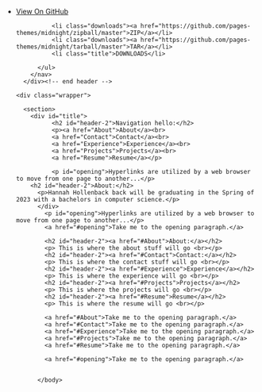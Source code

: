 <body>
      <div id="header">
        <nav>
          <ul>
            <li class="fork"><a href="https://github.com/pages-themes/midnight">View On GitHub</a></li>
            
              <li class="downloads"><a href="https://github.com/pages-themes/midnight/zipball/master">ZIP</a></li>
              <li class="downloads"><a href="https://github.com/pages-themes/midnight/tarball/master">TAR</a></li>
              <li class="title">DOWNLOADS</li>
            
          </ul>
        </nav>
      </div><!-- end header -->

    <div class="wrapper">

      <section>
        <div id="title">
              <h2 id="header-2">Navigation hello:</h2>
              <p><a href="About">About</a><br>
              <a href="Contact">Contact</a><br>
              <a href="Experience">Experience</a><br>
              <a href="Projects">Projects</a><br>
              <a href="Resume">Resume</a></p>
              
              <p id="opening">Hyperlinks are utilized by a web browser to move from one page to another...</p>
        <h2 id="header-2">About:</h2>
          <p>Hannah Hollenback back will be graduating in the Spring of 2023 with a bachelors in computer science.</p>
          </div>
            <p id="opening">Hyperlinks are utilized by a web browser to move from one page to another...</p>
            <a href="#opening">Take me to the opening paragraph.</a>
            
            <h2 id="header-2"><a href="#About">About:</a></h2>
            <p> This is where the about stuff will go <br></p>
            <h2 id="header-2"><a href="#Contact">Contact:</a></h2>
            <p> This is where the contact stuff will go <br></p>
            <h2 id="header-2"><a href="#Experience">Experience</a></h2>
            <p> This is where the experience will go <br></p>
            <h2 id="header-2"><a href="#Projects">Projects</a></h2>
            <p> This is where the projects will go <br></p>
            <h2 id="header-2"><a href="#Resume">Resume</a></h2>
            <p> This is where the resume will go <br></p>

            <a href="#About">Take me to the opening paragraph.</a>
            <a href="#Contact">Take me to the opening paragraph.</a>
            <a href="#Experience">Take me to the opening paragraph.</a>
            <a href="#Projects">Take me to the opening paragraph.</a>
            <a href="#Resume">Take me to the opening paragraph.</a>
            
            <a href="#opening">Take me to the opening paragraph.</a>
            
            
          </body>
